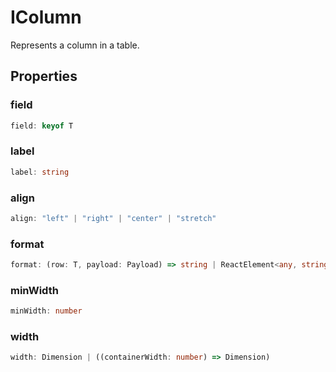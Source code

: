 # IColumn

Represents a column in a table.

## Properties

### field

```ts
field: keyof T
```

### label

```ts
label: string
```

### align

```ts
align: "left" | "right" | "center" | "stretch"
```

### format

```ts
format: (row: T, payload: Payload) => string | ReactElement<any, string | JSXElementConstructor<any>>
```

### minWidth

```ts
minWidth: number
```

### width

```ts
width: Dimension | ((containerWidth: number) => Dimension)
```
